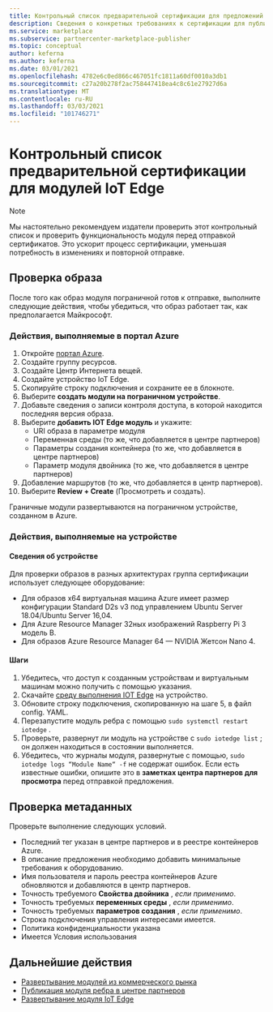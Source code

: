 ```yaml
---
title: Контрольный список предварительной сертификации для предложений модулей IoT Edge в Azure Marketplace
description: Сведения о конкретных требованиях к сертификации для публикации предложений модулей IoT Edge в Azure Marketplace.
ms.service: marketplace
ms.subservice: partnercenter-marketplace-publisher
ms.topic: conceptual
author: keferna
ms.author: keferna
ms.date: 03/01/2021
ms.openlocfilehash: 4782e6c0ed866c467051fc1811a60df0010a3db1
ms.sourcegitcommit: c27a20b278f2ac758447418ea4c8c61e27927d6a
ms.translationtype: MT
ms.contentlocale: ru-RU
ms.lasthandoff: 03/03/2021
ms.locfileid: "101746271"
---
```

# <a name="pre-certification-checklist-for-iot-edge-modules"></a>Контрольный список предварительной сертификации для модулей IoT Edge

> [!NOTE]
> Мы настоятельно рекомендуем издатели проверить этот контрольный список и проверить функциональность модуля перед отправкой сертификатов. Это ускорит процесс сертификации, уменьшая потребность в изменениях и повторной отправке.

## <a name="validation-of-image"></a>Проверка образа

После того как образ модуля пограничной готов к отправке, выполните следующие действия, чтобы убедиться, что образ работает так, как предполагается Майкрософт.

### <a name="steps-to-perform-in-the-azure-portal"></a>Действия, выполняемые в портал Azure

1. Откройте [портал Azure](https://partner.microsoft.com/).
1. Создайте группу ресурсов.
1. Создайте Центр Интернета вещей.
1. Создайте устройство IoT Edge.
1. Скопируйте строку подключения и сохраните ее в блокноте.
1. Выберите **создать модули на пограничном устройстве**.
1. Добавьте сведения о записи контроля доступа, в которой находится последняя версия образа.
1. Выберите **добавить IOT Edge модуль** и укажите:
    - URI образа в параметре модуля
    - Переменная среды (то же, что добавляется в центре партнеров)
    - Параметры создания контейнера (то же, что добавляется в центре партнеров)
    - Параметр модуля двойника (то же, что добавляется в центре партнеров)
1. Добавление маршрутов (то же, что добавляется в центр партнеров).
1. Выберите **Review + Create** (Просмотреть и создать).

Граничные модули развертываются на пограничном устройстве, созданном в Azure.

### <a name="steps-to-perform-on-the-device"></a>Действия, выполняемые на устройстве

#### <a name="device-details"></a>Сведения об устройстве

Для проверки образов в разных архитектурах группа сертификации использует следующее оборудование:

- Для образов x64 виртуальная машина Azure имеет размер конфигурации Standard D2s v3 под управлением Ubuntu Server 18.04/Ubuntu Server 16,04.
- Для Azure Resource Manager 32ных изображений Raspberry Pi 3 модель B.
- Для образов Azure Resource Manager 64 — NVIDIA Жетсон Nano 4.

#### <a name="steps"></a>Шаги

1. Убедитесь, что доступ к созданным устройствам и виртуальным машинам можно получить с помощью указания.
1. Скачайте [среду выполнения IOT Edge](https://docs.microsoft.com/azure/iot-edge/how-to-install-iot-edge) на устройство.
1. Обновите строку подключения, скопированную на шаге 5, в файл config. YAML.
1. Перезапустите модуль ребра с помощью `sudo systemctl restart iotedge` .
1. Проверьте, развернут ли модуль на устройстве с `sudo iotedge list` ; он должен находиться в состоянии выполняется.
1. Убедитесь, что журналы модуля, развернутые с помощью, `sudo iotedge logs “Module Name“ -f` не содержат ошибок. Если есть известные ошибки, опишите это в **заметках центра партнеров для просмотра** перед отправкой предложения.

## <a name="metadata-validation"></a>Проверка метаданных

Проверьте выполнение следующих условий.

- Последний тег указан в центре партнеров и в реестре контейнеров Azure.
- В описание предложения необходимо добавить минимальные требования к оборудованию.
- Имя пользователя и пароль реестра контейнеров Azure обновляются и добавляются в центр партнеров.
- Точность требуемого **Свойства двойника** , *если применимо*.
- Точность требуемых **переменных среды** , *если применимо*.
- Точность требуемых **параметров создания** , *если применимо*.
- Строка подключения управления интересами имеется.
- Политика конфиденциальности указана
- Имеется Условия использования

## <a name="next-steps"></a>Дальнейшие действия

- [Развертывание модулей из коммерческого рынка](https://docs.microsoft.com/azure/iot-edge/how-to-deploy-modules-portal#deploy-from-azure-marketplace)
- [Публикация модуля ребра в центре партнеров](https://docs.microsoft.com/azure/marketplace/partner-center-portal/azure-iot-edge-module-creation)
- [Развертывание модуля IoT Edge](https://docs.microsoft.com/azure/iot-edge/quickstart-linux)  
